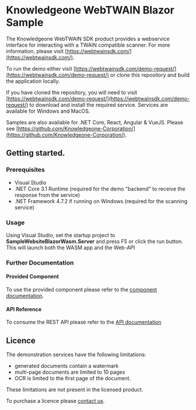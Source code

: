 # Knowledgeone WebTWAIN Blazor Sample
The Knowledgeone WebTWAIN SDK product provides a webservice interface for interacting with a TWAIN compatible scanner. For more information, please visit [https://webtwainsdk.com/](https://webtwainsdk.com/).

To run the demo either visit [https://webtwainsdk.com/demo-request/](https://webtwainsdk.com/demo-request/) or clone this repository and build the application locally.

If you have cloned the repository, you will need to visit [https://webtwainsdk.com/demo-request/](https://webtwainsdk.com/demo-request/) to download and install the required service. Services are available for Windows and MacOS.

Samples are also available for .NET Core, React, Angular & VueJS. Please see [https://github.com/Knowledgeone-Corporation/](https://github.com/Knowledgeone-Corporation/).

## Getting started.
### Prerequisites
* Visual Studio
* .NET Core 3.1 Runtime (required for the demo "backend" to receive the response from the service)
* .NET Framework 4.7.2 if running on Windows (required for the scanning service)

### Usage

Using Visual Studio, set the startup project to **SampleWebsiteBlazorWasm.Server** and press F5 or click the run button. This will launch both the WASM app and the Web-API

### Further Documentation

#### Provided Component
To use the provided component please refer to the [component documentation](https://github.com/Knowledgeone-Corporation/web-twain-sample/blob/master/docs/reference/component.md).

#### API Reference
To consume the REST API please refer to the [API documentation](https://github.com/Knowledgeone-Corporation/web-twain-sample/blob/master/docs/reference/service.md)

## Licence
The demonstration services have the following limitations:
- generated documents contain a watermark
- multi-page documents are limited to 10 pages
- OCR is limited to the first page of the document.
 
These limitations are not present in the licensed product. 

To purchase a licence please [contact us](https://webtwainsdk.com/contact-us/).

